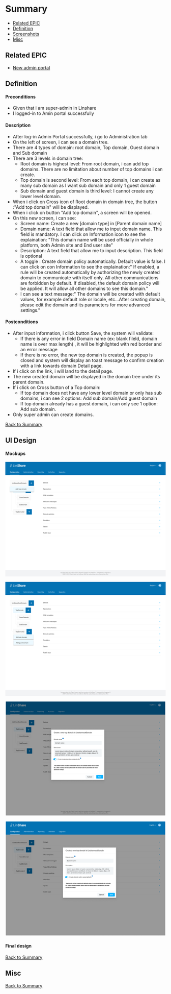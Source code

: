 # Summary

* [Related EPIC](#related-epic)
* [Definition](#definition)
* [Screenshots](#screenshots)
* [Misc](#misc)

## Related EPIC

* [New admin portal](./README.md)

## Definition

#### Preconditions

* Given that i am super-admin in Linshare 
* I logged-in to Amin portal successfully

#### Description

* After log-in Admin Portal successfully, i go to Administration tab
* On the left of screen, i can see a domain tree. 
* There are 4 types of domain: root domain, Top domain, Guest domain and Sub domain 
* There are 3 levels in domain tree:
   * Root domain is highest level: From root domain, i can add top domains. There are no limitation about number of top domains i can create. 
   * Top domain is second level: From each top domain, i can create as many sub domain as I want sub domain and only 1 guest domain
   * Sub domain and guest domain is third level: I cannot create any lower level domain. 
* When i click on Cross icon of Root domain in domain tree, the button :"Add top domain" will be displayed.
* When i click on button "Add top domain", a screen will be opened. 
* On this new screen, i can see:
   * Screen name: Create a new [domain type] in [Parent domain name]
   * Domain name: A text field that allow me to input domain name. This field is mandatory. I can click on Information icon to see the explaination: "This domain name will be used officially in whole platform, both Admin site and End user site" 
   * Description: A text field that allow me to input description. This field is optional 
   * A toggle : Create domain policy automatically. Default value is false. I can click on con Information to see the explaination:" If enabled, a rule will be created automatically by authorizing the newly created domain to communicate with itself only. All other communications are forbidden by default. If disabled, the default domain policy will be applied. It will allow all other domains to see this domain."
   * I can see a text message:"  The domain will be created with default values, for example default role or locale, etc...After creating domain, please edit the domain and its parameters for more advanced settings."


#### Postconditions

* After input information, i click button Save, the system will validate:
   * If there is any error in field Domain name (ex: blank fileld, domain name is over max length) , it will be highlighted with red border and an error message
   * If there is no error, the new top domain is created, the popup is closed and system will display an toast message to confirm creation with a link towards domain Detail page.
* If i click on the link, i will land to the detail page.
* The new created domain will be displayed in the domain tree under its parent domain.
* If i click on Cross button of a Top domain:
   * If top domain does not have any lower level domain or only has sub domains, i can see 2 options: Add sub domain/Add guest domain
   * If top domain already has a guest domain, i can only see 1 option: Add sub domain. 
* Only super admin can create domains. 

[Back to Summary](#summary)

## UI Design

#### Mockups

![story17](./mockups/17.1.png)

![story17](./mockups/17.2.png)

![story17](./mockups/17.3.png)

![story17](./mockups/17.4.png)

#### Final design

[Back to Summary](#summary)
## Misc

[Back to Summary](#summary)
